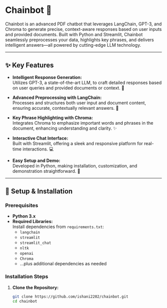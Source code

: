 # Chainbot 🤖

Chainbot is an advanced PDF chatbot that leverages LangChain, GPT-3, and Chroma to generate precise, context-aware responses based on user inputs and provided documents. Built with Python and Streamlit, Chainbot seamlessly preprocesses your data, highlights key phrases, and delivers intelligent answers—all powered by cutting-edge LLM technology.

---

## ✨ Key Features

- **Intelligent Response Generation:**  
  Utilizes GPT-3, a state-of-the-art LLM, to craft detailed responses based on user queries and provided documents or context. 🤖

- **Advanced Preprocessing with LangChain:**  
  Processes and structures both user input and document content, ensuring accurate, contextually relevant answers. 🔗

- **Key Phrase Highlighting with Chroma:**  
  Integrates Chroma to emphasize important words and phrases in the document, enhancing understanding and clarity. ✨

- **Interactive Chat Interface:**  
  Built with Streamlit, offering a sleek and responsive platform for real-time interactions. 💻

- **Easy Setup and Demo:**  
  Developed in Python, making installation, customization, and demonstration straightforward. 🐍

---

## 🔧 Setup & Installation

### Prerequisites

- **Python 3.x**
- **Required Libraries:**  
  Install dependencies from `requirements.txt`:
  - `langchain`
  - `streamlit`
  - `streamlit_chat`
  - `nltk`
  - `openai`
  - `Chroma`
  - ...plus additional dependencies as needed

### Installation Steps

1. **Clone the Repository:**

   ```bash
   git clone https://github.com/ishani2202/chainbot.git
   cd chainbot



